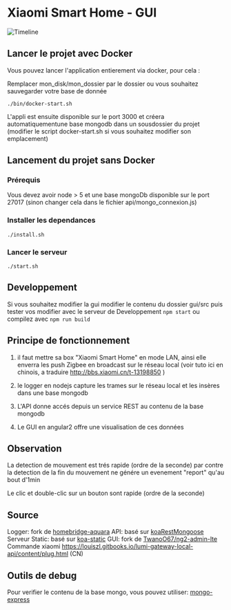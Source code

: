 # Xiaomi Smart Home - GUI

![Timeline](https://raw.githubusercontent.com/TwanoO67/xiaomi-smart-home-gui/master/docs/timeline.png)

## Lancer le projet avec Docker

Vous pouvez lancer l'application entierement via docker, pour cela :

Remplacer mon_disk/mon_dossier par le dossier ou vous souhaitez sauvegarder votre base de donnée

```./bin/docker-start.sh```

L'appli est ensuite disponible sur le port 3000 et créera automatiquementune base mongodb dans un sousdossier du projet
(modifier le script docker-start.sh si vous souhaitez modifier son emplacement)

## Lancement du projet sans Docker

### Prérequis
Vous devez avoir node > 5 et une base mongoDb disponible sur le port 27017 (sinon changer cela dans le fichier api/mongo_connexion.js)

### Installer les dependances
``` ./install.sh ```

### Lancer le serveur
``` ./start.sh ```


## Developpement

Si vous souhaitez modifier la gui
modifier le contenu du dossier gui/src
puis tester vos modifier avec le serveur de Developpement
``` npm start ```
ou compilez avec
```npm run build```

## Principe de fonctionnement

1) il faut mettre sa box "Xiaomi Smart Home" en mode LAN, ainsi elle enverra les push Zigbee en broadcast sur le réseau local
(voir tuto ici en chinois, a traduire http://bbs.xiaomi.cn/t-13198850 )

2) le logger en nodejs capture les trames sur le réseau local et les insères dans une base mongodb

3) L'API donne accés depuis un service REST au contenu de la base mongodb

4) Le GUI en angular2  offre une visualisation de ces données

## Observation
La detection de mouvement est trés rapide (ordre de la seconde)
par contre la detection de la fin du mouvement ne génére un evenement "report" qu'au bout d'1min

Le clic et double-clic sur un bouton sont rapide (ordre de la seconde)

## Source
Logger: fork de [homebridge-aquara](https://github.com/snOOrz/homebridge-aqara)
API: basé sur [koaRestMongoose](https://github.com/t3chnoboy/koa-mongo-rest)
Serveur Static: basé sur [koa-static](https://github.com/koajs/static)
GUI: fork de [TwanoO67/ng2-admin-lte](https://github.com/TwanoO67/ng2-admin-lte)
Commande xiaomi https://louiszl.gitbooks.io/lumi-gateway-local-api/content/plug.html (CN)

## Outils de debug

Pour verifier le contenu de la base mongo, vous pouvez utiliser: [mongo-express](https://github.com/mongo-express/mongo-express)
